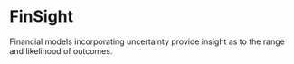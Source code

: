 # FinSight
Financial models incorporating uncertainty provide insight as to the range and likelihood of outcomes. 
